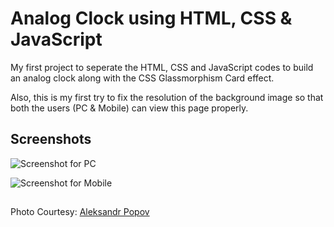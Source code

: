 
# Analog Clock using HTML, CSS & JavaScript

My first project to seperate the HTML, CSS and JavaScript codes to build an analog clock along with the CSS Glassmorphism Card effect.

Also, this is my first try to fix the resolution of the background image so that both the users (PC & Mobile) can view this page properly.


## Screenshots

![Screenshot for PC](https://raw.githubusercontent.com/therandomuser03/analog_clock/main/ss%20for%20readme/for%20pc.png/450x253?text=Screenshot+for+PC)

![Screenshot for Mobile](https://raw.githubusercontent.com/therandomuser03/analog_clock/main/ss%20for%20readme/for%20mobile.png/230x512?text=Screenshot+for+Mobile)



## 

Photo Courtesy: [Aleksandr Popov](https://unsplash.com/@5tep5?utm_source=unsplash&utm_medium=referral&utm_content=creditCopyText)
